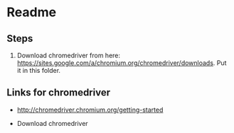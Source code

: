 # Readme

## Steps

1. Download chromedriver from here: https://sites.google.com/a/chromium.org/chromedriver/downloads. Put it in this folder.

## Links for chromedriver

- http://chromedriver.chromium.org/getting-started

- Download chromedriver